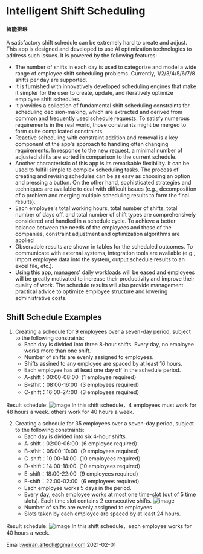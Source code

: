 
# Intelligent Shift Scheduling 
#### 智能排班

A satisfactory shift schedule can be extremely hard to create and adjust. This app is designed and developed to use AI optimization technologies to address such issues. It is powered by the following features:
- The number of shifts in each day is used to categorize and model a wide range of employee shift scheduling problems. Currently, 1/2/3/4/5/6/7/8 shifts per day are supported.
- It is furnished with innovatively developed scheduling engines that make it simpler for the user to create, update, and iteratively optimize employee shift schedules.
- It provides a collection of fundamental shift scheduling constraints for scheduling decision-making, which are extracted and derived from common and frequently used schedule requests. To satisfy numerous requirements in the real world, those constraints might be merged to form quite complicated constraints.
- Reactive scheduling with constraint addition and removal is a key component of the app's approach to handling often changing requirements. In response to the new request, a minimal number of adjusted shifts are sorted in comparison to the current schedule.
- Another characteristic of this app is its remarkable flexibility. It can be used to fulfill simple to complex scheduling tasks. The process of creating and revising schedules can be as easy as choosing an option and pressing a button. On the other hand, sophisticated strategies and techniques are available to deal with difficult issues (e.g., decomposition of a problem and merging multiple scheduling results to form the final results).
- Each employee's total working hours, total number of shifts, total number of days off, and total number of shift types are comprehensively considered and handled in a schedule cycle. To achieve a better balance between the needs of the employees and those of the companies, constraint adjustment and optimization algorithms are applied
- Observable results are shown in tables for the scheduled outcomes. To communicate with external systems, integration tools are available (e.g., import employee data into the system, output schedule results to an excel file, etc.).
- Using this app, managers' daily workloads will be eased and employees will be greatly motivated to increase their productivity and improve their quality of work. The schedule results will also provide management practical advice to optimize employee structure and lowering administrative costs.


## Shift Schedule Examples
1. Creating a schedule for 9 employees over a seven-day period, subject to the following constraints:
   - Each day is divided into three 8-hour shifts. Every day, no employee works more than one shift.
   - Number of shifts are evenly assigned to employees.
   - Shifts assined to any employee are spaced by at least 16 hours.
   - Each employee has at least one day off in the schedule period.
   - A-shift：00:00-08:00（1 employee required）
   - B-sfhit：08:00-16:00（3 employees required）
   - C-shift：16:00-24:00（3 employees required）

Result schedule:
![image](https://user-images.githubusercontent.com/84350533/119012794-a5a1a800-b996-11eb-8254-cbe54cebc874.png)
In this shift schedule，4 employees must work for 48 hours a week. others work for 40 hours a week.

2. Creating a schedule for 35 employees over a seven-day period, subject to the following constraints:
   - Each day is divided into six 4-hour shifts. 
   - A-shift：02:00-06:00（6 employee required）
   - B-sfhit：06:00-10:00（9 employees required）
   - C-shift：10:00-14:00（10 employees required）
   - D-shift：14:00-18:00（10 employees required）
   - E-shift：18:00-22:00（9 employees required）
   - F-shift：22:00-02:00（6 employees required)
   - Each employee works 5 days in the period. 
   - Every day, each employee works at most one time-slot (out of 5 time slots). Each time slot contains 2 consecutive shifts.
  ![image](https://user-images.githubusercontent.com/84350533/181853136-6f486b97-3602-4521-8d04-3caba0a89c35.png)
   - Number of shifts are evenly assigned to employees
   - Slots taken by each employee are spaced by at least 24 hours.

Result schedule:
![image](https://user-images.githubusercontent.com/84350533/181852021-45e3dec2-4bf8-42b8-ab56-0e08492d99c3.png)
In this shift schedule，each employee works for 40 hours a week.

Email:weiran.aitech@gmail.com 2021-02-01
